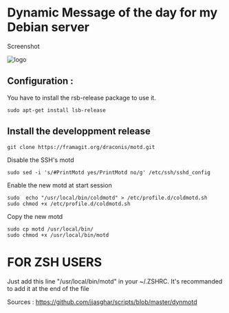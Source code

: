 # Dynamic Message of the day for my Debian server

Screenshot

![logo](https://framagit.org/draconis/motd/blob/master/screen_shot.jpg "Screenshot_blank")

## Configuration :

 You have to install the rsb-release package to use it.

 ```
 sudo apt-get install lsb-release
 ```

## Install the developpment release

```
git clone https://framagit.org/draconis/motd.git
```

Disable the SSH's motd

```
sudo sed -i 's/#PrintMotd yes/PrintMotd no/g' /etc/ssh/sshd_config
```

Enable the new motd at start session

```
sudo  echo "/usr/local/bin/coldmotd" > /etc/profile.d/coldmotd.sh
sudo chmod +x /etc/profile.d/coldmotd.sh
```

Copy the new motd

```
sudo cp motd /usr/local/bin/
sudo chmod +x /usr/local/bin/motd
```
# FOR ZSH USERS

Just add this line "/usr/local/bin/motd" in your ~/.ZSHRC. It's recommanded to add it at the end of the file



Sources : https://github.com/jjasghar/scripts/blob/master/dynmotd
